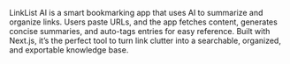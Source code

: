 LinkList AI is a smart bookmarking app that uses AI to summarize and organize links. Users paste URLs, and the app fetches content, generates concise summaries, and auto-tags entries for easy reference. Built with Next.js, it’s the perfect tool to turn link clutter into a searchable, organized, and exportable knowledge base.